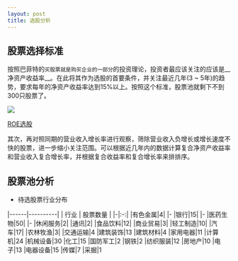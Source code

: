 ```yaml
---
layout: post
title: 选股分析
---
```


## 股票选择标准

按照巴菲特的`买股票就是购买企业的一部分`的投资理论，投资者最应该关注的应该是__净资产收益率__。在此将其作为选股的首要条件，并关注最近几年(3 ~ 5年)的趋势，要求每年的净资产收益率达到15%以上。按照这个标准，股票池就剩下不到300只股票了。

![](http://7xonmk.com1.z0.glb.clouddn.com/ROE选股结果.PNG)

[ROE选股](http://7xonmk.com1.z0.glb.clouddn.com/ROE选股.xlsx)

其次，再对照同期的营业收入增长率进行观察，筛除营业收入负增长或增长速度不快的股票，进一步缩小关注范围。可以根据近几年内的数据计算复合净资产收益率和营业收入复合增长率，并根据复合收益率和复合增长率来排排序。

## 股票池分析

* 待选股票行业分布

|------|----------|
| 行业 | 股票数量 |
|-|:-:|
|有色金属|4|
|-
|银行|15|
|-
|医药生物|50|
|-
|休闲服务|2|
|通讯|2|
|食品饮料|12|
|商业贸易|3|
|轻工制造|10|
|汽车|17|
|农林牧渔|3|
|交通运输|4
|建筑装饰|13
|建筑材料|4
|家用电器|11
|计算机|24
|机械设备|30
|化工|15
|国防军工|2
|钢铁|2
|纺织服装|12
|房地产|10
|电子|13
|电器设备|15
|传媒|7
|采掘|1


